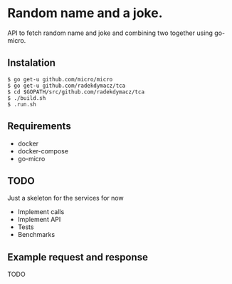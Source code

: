 # Random name and a joke.

API to fetch random name and joke and combining two together using go-micro.


## Instalation

```
$ go get-u github.com/micro/micro
$ go get-u github.com/radekdymacz/tca
$ cd $GOPATH/src/github.com/radekdymacz/tca
$ ./build.sh
$ .run.sh
```

## Requirements

 - docker
 - docker-compose
 - go-micro

## TODO 

Just a skeleton for the services for now

- Implement calls
- Implement API
- Tests
- Benchmarks

## Example request and response 

TODO
